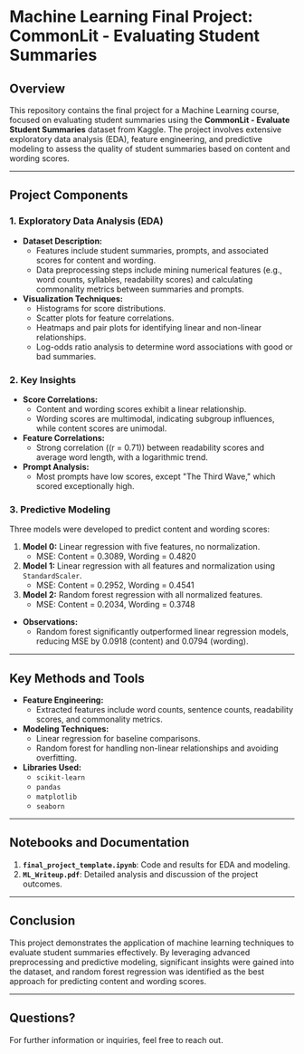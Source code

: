 # Machine Learning Final Project: CommonLit - Evaluating Student Summaries

## Overview

This repository contains the final project for a Machine Learning course, focused on evaluating student summaries using the **CommonLit - Evaluate Student Summaries** dataset from Kaggle. The project involves extensive exploratory data analysis (EDA), feature engineering, and predictive modeling to assess the quality of student summaries based on content and wording scores.

---

## Project Components

### 1. Exploratory Data Analysis (EDA)
- **Dataset Description:**
  - Features include student summaries, prompts, and associated scores for content and wording.
  - Data preprocessing steps include mining numerical features (e.g., word counts, syllables, readability scores) and calculating commonality metrics between summaries and prompts.
- **Visualization Techniques:**
  - Histograms for score distributions.
  - Scatter plots for feature correlations.
  - Heatmaps and pair plots for identifying linear and non-linear relationships.
  - Log-odds ratio analysis to determine word associations with good or bad summaries.

### 2. Key Insights
- **Score Correlations:**
  - Content and wording scores exhibit a linear relationship.
  - Wording scores are multimodal, indicating subgroup influences, while content scores are unimodal.
- **Feature Correlations:**
  - Strong correlation (\(r = 0.71\)) between readability scores and average word length, with a logarithmic trend.
- **Prompt Analysis:**
  - Most prompts have low scores, except "The Third Wave," which scored exceptionally high.

### 3. Predictive Modeling
Three models were developed to predict content and wording scores:
1. **Model 0:** Linear regression with five features, no normalization.
   - MSE: Content = 0.3089, Wording = 0.4820
2. **Model 1:** Linear regression with all features and normalization using `StandardScaler`.
   - MSE: Content = 0.2952, Wording = 0.4541
3. **Model 2:** Random forest regression with all normalized features.
   - MSE: Content = 0.2034, Wording = 0.3748
- **Observations:**
  - Random forest significantly outperformed linear regression models, reducing MSE by 0.0918 (content) and 0.0794 (wording).

---

## Key Methods and Tools
- **Feature Engineering:** 
  - Extracted features include word counts, sentence counts, readability scores, and commonality metrics.
- **Modeling Techniques:** 
  - Linear regression for baseline comparisons.
  - Random forest for handling non-linear relationships and avoiding overfitting.
- **Libraries Used:**
  - `scikit-learn`
  - `pandas`
  - `matplotlib`
  - `seaborn`

---

## Notebooks and Documentation
1. **`final_project_template.ipynb`**: Code and results for EDA and modeling.
2. **`ML_Writeup.pdf`**: Detailed analysis and discussion of the project outcomes.

---

## Conclusion
This project demonstrates the application of machine learning techniques to evaluate student summaries effectively. By leveraging advanced preprocessing and predictive modeling, significant insights were gained into the dataset, and random forest regression was identified as the best approach for predicting content and wording scores.

---

## Questions?
For further information or inquiries, feel free to reach out.
